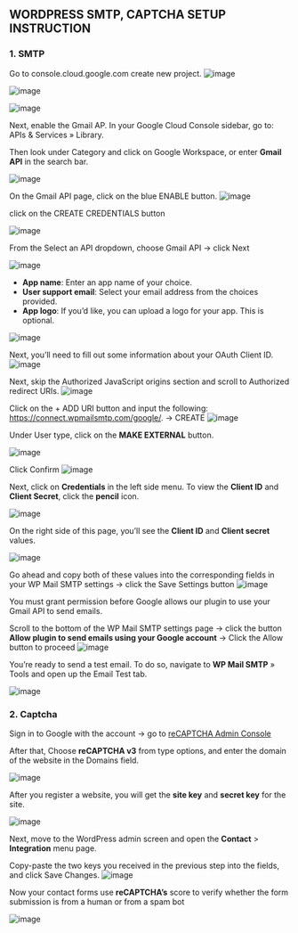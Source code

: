 ## WORDPRESS SMTP, CAPTCHA SETUP INSTRUCTION

### 1. SMTP
Go to console.cloud.google.com create new project.
![image](./img/smtp/create.png)

![image](./img/smtp/new.png)

![image](./img/smtp/1.png)

Next, enable the Gmail AP. In your Google Cloud Console sidebar, go to: APIs & Services » Library.

Then look under Category and click on Google Workspace, or enter **Gmail API** in the search bar.

![image](./img/smtp/2.png)

On the Gmail API page, click on the blue ENABLE button.
![image](./img/smtp/3.png)

click on the CREATE CREDENTIALS button

![image](./img/smtp/4.png)

From the Select an API dropdown, choose Gmail API → click Next

![image](./img/smtp/5.png)

- **App name**: Enter an app name of your choice.
- **User support email**: Select your email address from the choices provided.
- **App logo**: If you’d like, you can upload a logo for your app. This is optional.
  
![image](./img/smtp/6.png)

Next, you’ll need to fill out some information about your OAuth Client ID.
![image](./img/smtp/Oauth.png)

Next, skip the Authorized JavaScript origins section and scroll to Authorized redirect URIs.
![image](./img/smtp/7.png)

Click on the + ADD URI button and input the following: https://connect.wpmailsmtp.com/google/. 
→ CREATE
![image](./img/smtp/8.png)

Under User type, click on the **MAKE EXTERNAL** button.

![image](./img/smtp/9.png)

Click Confirm
![image](./img/smtp/10.png)

Next, click on **Credentials** in the left side menu.
To view the **Client ID** and **Client Secret**, click the **pencil** icon.

![image](./img/smtp/11.png)

On the right side of this page, you’ll see the **Client ID** and **Client secret** values.

![image](./img/smtp/12.png)

Go ahead and copy both of these values into the corresponding fields in your WP Mail SMTP settings → click the Save Settings button 
![image](./img/smtp/13.png)

You must grant permission before Google allows our plugin to use your Gmail API to send emails.

Scroll to the bottom of the WP Mail SMTP settings page → click the button **Allow plugin to send emails using your Google account**
→ Click the Allow button to proceed
![image](./img/smtp/14.png)

You’re ready to send a test email. To do so, navigate to **WP Mail SMTP** » Tools and open up the Email Test tab.

![image](./img/smtp/15.png)

### 2. Captcha

Sign in to Google with the account → go to [reCAPTCHA Admin Console](https://www.google.com/recaptcha/admin/create)

After that, Choose **reCAPTCHA v3** from type options, and enter the domain of the website in the Domains field.

![image](./img/smtp/16.png)

After you register a website, you will get the **site key** and **secret key** for the site.

![image](./img/smtp/17.png)

Next, move to the WordPress admin screen and open the **Contact** > **Integration** menu page.

Copy-paste the two keys you received in the previous step into the fields, and click Save Changes.
![image](./img/smtp/18.png)

Now your contact forms use **reCAPTCHA’s** score to verify whether the form submission is from a human or from a spam bot

![image](./img/smtp/19.png)